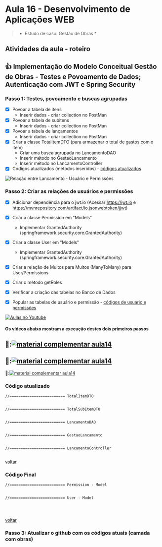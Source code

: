 # Aula 16 - Desenvolvimento de Aplicações WEB

> 
> 
>  * Estudo de caso: Gestão de Obras *


## Atividades da aula - roteiro

## :+1: Implementação do Modelo Conceitual Gestão de Obras - Testes e Povoamento de Dados; Autenticação com JWT e Spring Security


### Passo 1: Testes, povoamento e buscas agrupadas
- [x] Povoar a tabela de itens
  - Inserir dados - criar collection no PostMan
- [x] Povoar a tabela de subitens
  - Inserir dados - criar collection no PostMan 
- [x] Povoar a tabela de lançamentos
  - Inserir dados - criar collection no PostMan 
- [x] Criar a classe TotalItemDTO (para armazenar o total de gastos com o item)
  - Criar uma busca agrupada no LancamentoDAO
  - Inserir método no GestaoLancamento
  - Inserir método no LancamentoController
- [x] Códigos atualizados (métodos inseridos) - [códigos atualizados](#código-atualizado)

![Relação entre Lancamento - Usuário e Permissões](https://github.com/marcoswagner-commits/gestao_obras_aula_daw/blob/bf5d7c17f9f1096d18524edf67596225abc4e149/documentos/User_Permissions.png)

### Passo 2: Criar as relações de usuários e permissões
- [x] Adicionar dependência para o jwt.io (Acessar https://jwt.io e https://mvnrepository.com/artifact/io.jsonwebtoken/jjwt)
- [x] Criar a classe Permission em "Models"
  - Implementar GrantedAuthority (springframework.security.core.GrantedAuthority) 
- [x] Criar a classe User em "Models"
  - Implementar GrantedAuthority (springframework.security.core.GrantedAuthority)
- [x] Criar a relação de Muitos para Muitos (ManyToMany) para User/Permissions
- [x] Criar o método getRoles
- [x] Verificar a criação das tabelas no Banco de Dados
- [x] Popular as tabelas de usuário e permissão - [códigos de usuário e permissões](#código-final)


[![Aulas no Youtube](https://github.com/marcoswagner-commits/gestao_obras_aula_daw/blob/cb3e2ea9547f9ddc831277f07919c3e78451eb92/yt-icon.png)](https://www.youtube.com/channel/UCfO-aJxKLqau0TnL0AfNAvA)
####  Os vídeos abaixo mostram a execução destes dois primeiros passos

🥇:[![material complementar aula14](https://github.com/marcoswagner-commits/gestao_obras_aula_daw/blob/453a8d1cfb45bc3b0c35c4df91cbe8e8dc89b540/documentos/Capa_Aula16.png)](https://www.youtube.com/watch?v=VqcttlfbeIk)
-
🥈:[![material complementar aula14](https://github.com/marcoswagner-commits/gestao_obras_aula_daw/blob/453a8d1cfb45bc3b0c35c4df91cbe8e8dc89b540/documentos/Capa_Aula16.png)](https://www.youtube.com/watch?v=omG0xcaolp4)
-
🥉:[![material complementar aula14](https://github.com/marcoswagner-commits/gestao_obras_aula_daw/blob/453a8d1cfb45bc3b0c35c4df91cbe8e8dc89b540/documentos/Capa_Aula16.png)](https://www.youtube.com/watch?v=JIh3ahARElA)


### Código atualizado

```
//========================= TotalItemDTO


//========================= TotalSubItemDTO


//========================= LancamentoDAO


//========================= GestaoLancamento


//========================= LancamentoController


```
[voltar](#passo-1-testes-povoamento-e-buscas-agrupadas)

### Código Final

```
//========================= Permission - Model


//========================= User - Model




```
[voltar](#passo-2-criar-as-relações-de-usuários-e-permissões)


### Passo 3: Atualizar o github com os códigos atuais (camada com obras)

